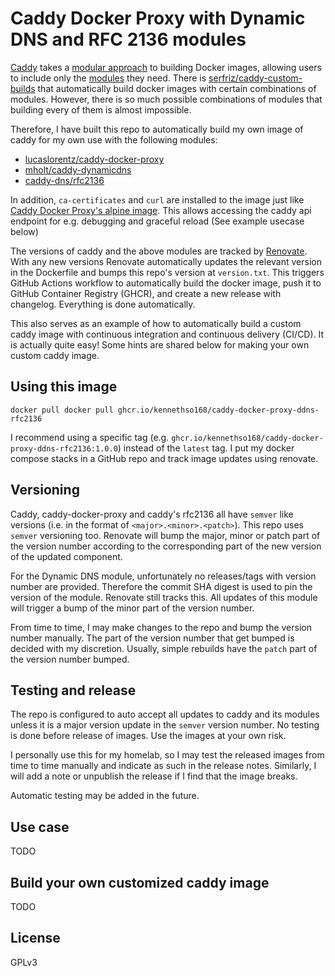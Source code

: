 # Caddy Docker Proxy with Dynamic DNS and RFC 2136 modules

[Caddy](https://github.com/caddyserver/caddy) takes a [modular approach](https://caddyserver.com/docs/extending-caddy) to building Docker images, allowing users to include only the [modules](https://caddyserver.com/docs/modules/) they need. There is [serfriz/caddy-custom-builds](https://github.com/serfriz/caddy-custom-builds) that automatically build docker images with certain combinations of modules. However, there is so much possible combinations of modules that building every of them is almost impossible.

Therefore, I have built this repo to automatically build my own image of caddy for my own use with the following modules:

- [lucaslorentz/caddy-docker-proxy](https://github.com/lucaslorentz/caddy-docker-proxy)
- [mholt/caddy-dynamicdns](https://github.com/mholt/caddy-dynamicdns)
- [caddy-dns/rfc2136](https://github.com/caddy-dns/rfc2136)

In addition, `ca-certificates` and `curl` are installed to the image just like [Caddy Docker Proxy's alpine image](https://github.com/lucaslorentz/caddy-docker-proxy/blob/master/Dockerfile-alpine). This allows accessing the caddy api endpoint for e.g. debugging and graceful reload (See example usecase below)

The versions of caddy and the above modules are tracked by [Renovate](https://www.mend.io/renovate/). With any new versions Renovate automatically updates the relevant version in the Dockerfile and bumps this repo's version at `version.txt`. This triggers GitHub Actions workflow to automatically build the docker image, push it to GitHub Container Registry (GHCR), and create a new release with changelog. Everything is done automatically.

This also serves as an example of how to automatically build a custom caddy image with continuous integration and continuous delivery (CI/CD). It is actually quite easy! Some hints are shared below for making your own custom caddy image.

## Using this image

```
docker pull docker pull ghcr.io/kennethso168/caddy-docker-proxy-ddns-rfc2136
```

I recommend using a specific tag (e.g. `ghcr.io/kennethso168/caddy-docker-proxy-ddns-rfc2136:1.0.0`) instead of the `latest` tag. I put my docker compose stacks in a GitHub repo and track image updates using renovate.

## Versioning

Caddy, caddy-docker-proxy and caddy's rfc2136 all have `semver` like versions (i.e. in the format of `<major>.<minor>.<patch>`). This repo uses `semver` versioning too. Renovate will bump the major, minor or patch part of the version number according to the corresponding part of the new version of the updated component.

For the Dynamic DNS module, unfortunately no releases/tags with version number are provided. Therefore the commit SHA digest is used to pin the version of the module. Renovate still tracks this. All updates of this module will trigger a bump of the minor part of the version number.

From time to time, I may make changes to the repo and bump the version number manually. The part of the version number that get bumped is decided with my discretion. Usually, simple rebuilds have the `patch` part of the version number bumped.

## Testing and release

The repo is configured to auto accept all updates to caddy and its modules unless it is a major version update in the `semver` version number. No testing is done before release of images. Use the images at your own risk.

I personally use this for my homelab, so I may test the released images from time to time manually and indicate as such in the release notes. Similarly, I will add a note or unpublish the release if I find that the image breaks.

Automatic testing may be added in the future.

## Use case

TODO

## Build your own customized caddy image

TODO

## License

GPLv3
